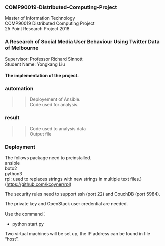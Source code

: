 ### COMP90019-Distributed-Computing-Project

Master of Information Technology <br> 
COMP90019 Distributed Computing Project <br> 
25 Point Research Project  2018 <br> 

### A Research of Social Media User Behaviour Using Twitter Data of Melbourne <br> 

Supervisor: Professor Richard Sinnott <br> 
Student Name: Yongkang Liu <br> 

#### The implementation of the project.

### automation
>>Deployement of Ansible. <br>
>>Code used for analysis. <br>

### result
>>Code used to analysis data <br>
>>Output file <br>

### Deployment
The follows package need to preinstalled. <br>
ansible <br>
boto2 <br>
python3 <br>
rpl: used to replaces strings with new strings in multiple text files.) <br>
(https://github.com/kcoyner/rpl) <br>

The security rules need to support ssh (port 22) and CouchDB (port 5984). <br>

The private key and OpenStack user credential are needed. <br>
 
Use the command：<br>
* python start.py       <br>

Two virtual machines will be set up, the IP address can be found in file “host”. <br>


